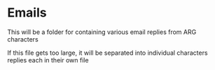 Emails
======

This will be a folder for containing various email replies from ARG characters

If this file gets too large, it will be separated into individual characters replies each in their own file
